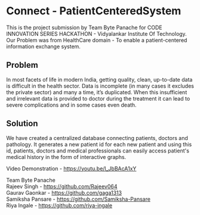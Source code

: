 # Connect - PatientCenteredSystem

This is the project submission by Team Byte Panache for CODE INNOVATION SERIES HACKATHON - Vidyalankar Institute Of Technology.
Our Problem was from HealthCare domain - To enable a patient-centered information exchange system.

## Problem
In most facets of life in modern India, getting quality, clean, up-to-date data is difficult in the health sector. Data is incomplete (in many cases it excludes the private sector) and many a time, it’s duplicated. When this insufficient and irrelevant data is provided to doctor during the treatment it can lead to severe complications and in some cases even death. 

## Solution
We have created a centralized database connecting patients, doctors and pathology. It generates a new patient id for each new patient and using this id, patients, doctors and medical professionals can easily access patient's medical history in the form of interactive graphs.

Video Demonstration - https://youtu.be/l_JbBAcA1xY

Team Byte Panache <br />
Rajeev Singh - https://github.com/Rajeev064 <br />
Gaurav Gaonkar - https://github.com/gaga1313 <br />
Samiksha Pansare - https://github.com/Samiksha-Pansare <br />
Riya Ingale - https://github.com/riya-ingale <br />
